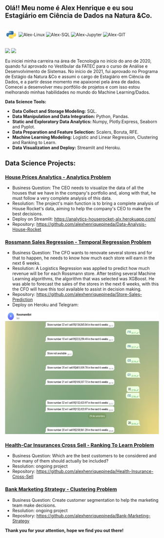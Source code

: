 ## Olá!! Meu nome é Alex Henrique e eu sou Estagiário em Ciência de Dados na Natura &Co.
 
<div style="display: inline_block"><br>
  <img align="center" alt="Alex-Python" height="30" width="40" src="https://raw.githubusercontent.com/devicons/devicon/master/icons/python/python-original.svg">
  <img align="center" alt="Alex-Linux" height="30" width="40" src="https://cdn.jsdelivr.net/gh/devicons/devicon/icons/linux/linux-original.svg">
  <img align="center" alt="Alex-SQL" height="30" width="40" src="https://cdn.jsdelivr.net/gh/devicons/devicon/icons/mysql/mysql-plain-wordmark.svg">
  <img align="center" alt="Alex-Jupyter" height="30" width="40" src="https://cdn.jsdelivr.net/gh/devicons/devicon/icons/jupyter/jupyter-original-wordmark.svg">
  <img align="center" alt="Alex-GIT" height="30" width="40" src="https://cdn.jsdelivr.net/gh/devicons/devicon/icons/git/git-original.svg">
  
</div>
  
  ##
 
<div> 

  <a href = "mailto:allexhenrique@gmail.com"><img src="https://img.shields.io/badge/-Gmail-%23333?style=for-the-badge&logo=gmail&logoColor=white" target="_blank"></a>
  <a href="https://www.linkedin.com/in/alexhenriquepineda/" target="_blank"><img src="https://img.shields.io/badge/-LinkedIn-%230077B5?style=for-the-badge&logo=linkedin&logoColor=white" target="_blank"></a> 
  
</div>

Eu iniciei minha carreira na área de Tecnologia no início do ano de 2020, quando fui aprovado no Vestibular da FATEC para o curso de Análise e Desenvolvimento de Sistemas.
No início de 2021, fui aprovado no Programa de Estágio da Natura &Co e assumi o cargo de Estagiário em Ciência de Dados, e a partir desse momento me apaixonei pela área de dados.
Comecei a desenvolver meu portfólio de projetos e com isso estou melhorando minhas habilidades no mundo do Machine Learning/Dados.

**Data Science Tools:**

* **Data Collect and Storage Modeling:** SQL.
* **Data Manipulation and Data Integration:** Python, Pandas.
* **Static and Exploratory Data Analytics:** Numpy, Plotly.Express, Seaborn and Pyplot.
* **Data Preparation and Feature Selection:** Scalers, Boruta, RFE.
* **Machine Learning Modeling:** Logistic and Linear Regression, Clustering and Ranking to Learn.
* **Data Visualization and Deploy:** Streamlit and Heroku.


## Data Science Projects:

### [House Prices Analytics - Analytics Problem](https://github.com/alexhenriquepineda/Data-Analysis-House-Rocket)
  * Business Question: The CEO needs to visualize the data of all the houses that we have in the company's portfolio and, along with that, he must follow a very complete analysis of this data.
  * Resolution: The project's main function is to bring a complete analysis of House Rocket's data, aiming to help the company's CEO to make the best decisions.
  * Deploy on Streamlit: https://analytics-houserocket-alx.herokuapp.com/
  * Repository: https://github.com/alexhenriquepineda/Data-Analysis-House-Rocket

### [Rossmann Sales Regression - Temporal Regression Problem](https://github.com/alexhenriquepineda/Store-Sales-Prediction)
  * Business Question: The CFO wants to renovate several stores and for that to happen, he needs to know how much each store will earn in the next 6 weeks.
  * Resolution: A Logistics Regression was applied to predict how much revenue will be for each Rossmann store. After testing several Machine Learning algorithms, the algorithm that was selected was XGBoost. He was able to forecast the sales of the stores in the next 6 weeks, with this the CFO will have this tool available to assist in decision making.
  * Repository: https://github.com/alexhenriquepineda/Store-Sales-Prediction
  * Deploy on Heroku and Telegram:
   <p align='center'>
    <img src='images/telegram-bot.png', height=400<
</p>

 ### [Health-Car Insurances Cross Sell - Ranking To Learn Problem ](https://github.com/alexhenriquepineda/Health-Insurance-Cross-Sell)
  * Business Question: Which are the best customers to be considered and how many of them should actually be included?
  * Resolution: ongoing project
  * Repository: https://github.com/alexhenriquepineda/Health-Insurance-Cross-Sell

 ### [Bank Marketing Strategy - Clustering Problem ](https://github.com/alexhenriquepineda/Bank-Marketing-Strategy)
  * Business Question: Create customer segmentation to help the marketing team make decisions.
  * Resolution: ongoing project
  * Repository: https://github.com/alexhenriquepineda/Bank-Marketing-Strategy

**Thank you for your attention, hope we find you out there!**

